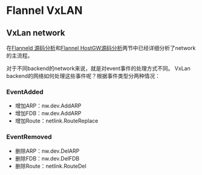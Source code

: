 # Flannel VxLAN
## VxLan network
在[Flanneld 源码分析](flanneld.md)和[Flannel HostGW源码分析](hostgw.md)两节中已经详细分析了network的主流程。

对于不同backend的network来说，就是对event事件的处理方式不同。 VxLan backend的网络如何处理这些事件呢？根据事件类型分两种情况：

### EventAdded
* 增加ARP：nw.dev.AddARP
* 增加FDB：nw.dev.AddARP
* 增加Route：netlink.RouteReplace

### EventRemoved
* 删除ARP：nw.dev.DelARP
* 删除FDB：nw.dev.DelFDB
* 删除Route：netlink.RouteDel